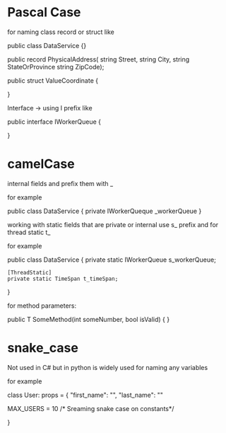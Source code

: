 # Pascal Case
for naming class record or struct like

public class DataService 
{}

public record PhysicalAddress(
  string Street,
  string City,
  string StateOrProvince
  string ZipCode);
  
  public struct ValueCoordinate
  {
  
  }
  
  Interface -> using I prefix like
  
  public interface IWorkerQueue
  {
  
  }
  
  # camelCase
  internal fields and prefix them with _
  
  for example
  
  public class DataService
  {
    private IWorkerQueque _workerQueue
  }
  
  working with static fields that are private or internal use s_ prefix
  and for thread static t_
  
  for example
  
  public class DataService
  {
    private static IWorkerQueue s_workerQueue;
    
    [ThreadStatic]
    private static TimeSpan t_timeSpan;
  }
  
  for method parameters:
  
  public T SomeMethod<T>(int someNumber, bool isValid)
  {
  }
  
  
 # snake_case
 Not used in C# but in python is widely used for
  naming any variables
  
  for example
  
  class User:
    props = {
    "first_name": "",
    "last_name": ""
  
  MAX_USERS = 10 /* Sreaming snake case on constants*/
  
  
  }
